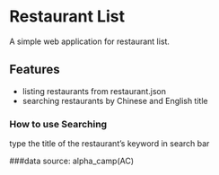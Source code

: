 # Restaurant List
A simple web application for restaurant list.

## Features
- listing restaurants from restaurant.json
- searching restaurants by Chinese and English title

### How to use Searching
type the title of the restaurant’s keyword in search bar

###data source: alpha_camp(AC)

